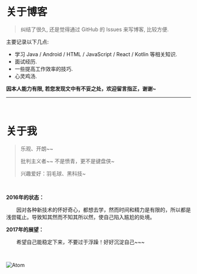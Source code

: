 # 关于博客

> 纠结了很久, 还是觉得通过 GitHub 的 Issues 来写博客, 比较方便.

主要记录以下几点:
- 学习 Java / Android / HTML / JavaScript / React / Kotlin 等相关知识.
- 面试经历.
- 一些提高工作效率的技巧.
- 心灵鸡汤.

**因本人能力有限, 若您发现文中有不妥之处，欢迎留言指正，谢谢~**

<hr/>

<br>

# 关于我

> 乐观、开朗~~
>
> 批判主义者~~ 不是愤青，更不是键盘侠~
>
> 兴趣爱好：羽毛球、黑科技~

<br>

**2016年的状态：**

    因对各种新技术的怀好奇心，都想去学，然而时间和精力是有限的，所以都是浅尝辄止。导致知其然而不知其所以然，使自己陷入尴尬的处境。

**2017年的展望：**

    希望自己能稳定下来，不要过于浮躁！好好沉淀自己~~~

<br>

![Atom](https://github.com/cnLGMing/AndroidDemo/blob/master/Atom.png?raw=true)

